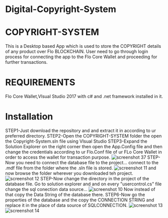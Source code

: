 # Digital-Copyright-System
# COPYRIGHT-SYSTEM
This is a Desktop based App which is used to store the COPYRIGHT details of any product over Flo BLOCKCHAIN.
User need to go through login process for connecting the app to the Flo Core Wallet and proceeding for further transactions.
# REQUIREMENTS
Flo Core Wallet,VIsual Studio 2017 with c# and .net framework installed in it.
# Installation
STEP1-Just download the repository and and extract it in according to ur preferred directory.
STEP2-Open the COPYRIGHT-SYSTEM folder the open the Copyright-System.sln file using VIsual Studio
STEP3-Expand the Solution Explorer on the right corner then open the App.Config file and then change 
      the credentials according to ur Flo.Conf file of ur FLo Core Wallet in order to access the wallet for transaction purpose.
      ![screenshot 37](https://user-images.githubusercontent.com/39794980/47282055-61da3c80-d5fb-11e8-9f2d-5ac4ec24f796.png)
STEP-Now you need to connect the database file to the project... connect to the .mdf file from the folder where the .sln file is stored.
      ![screenshot 11](https://user-images.githubusercontent.com/39794980/50694744-bde02900-1060-11e9-904a-5dd946704ce7.png)
and now browse the folder wherever you downloaded teh project.
      ![screenshot 12](https://user-images.githubusercontent.com/39794980/50694919-31823600-1061-11e9-9e8c-14ecb2260496.png)
STEP-Now change the directory in the project of the database file. Go to solution explorer and and on every "usercontrol.cs" file
     change the sql conection data source...
     ![screenshot 10](https://user-images.githubusercontent.com/39794980/50695595-1b757500-1063-11e9-9fb4-784c8393f1f3.png)
     Now instead of that copy the Data String of the database there.
STEP6-Now go the properties of the database and the copy the CONNECTION STRING and replace it in the place of data source of SQLCONNECTION.
     ![screenshot 13](https://user-images.githubusercontent.com/39794980/50696380-495bb900-1065-11e9-935d-62529a0ac437.png)
     ![screenshot 14](https://user-images.githubusercontent.com/39794980/50696425-71e3b300-1065-11e9-9c99-ff38b02802d5.png)
